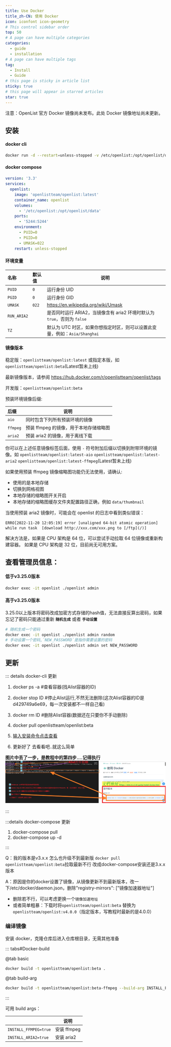 ```yaml
---
title: Use Docker
title_zh-CN: 使用 Docker
icon: iconfont icon-geometry
# This control sidebar order
top: 50
# A page can have multiple categories
categories:
  - guide
  - installation
# A page can have multiple tags
tag:
  - Install
  - Guide
# this page is sticky in article list
sticky: true
# this page will appear in starred articles
star: true
---
```


注意：OpenList 官方 Docker 镜像尚未发布。此处 Docker 镜像地址尚未更新。

## **安装**

#### **docker cli**

```bash
docker run -d --restart=unless-stopped -v /etc/openlist:/opt/openlist/data -p 5244:5244 -e PUID=0 -e PGID=0 -e UMASK=022 --name="openlist" openlistteam/openlist:latest
```

#### **docker compose**

```yaml
version: '3.3'
services:
  openlist:
    image: 'openlistteam/openlist:latest'
    container_name: openlist
    volumes:
      - '/etc/openlist:/opt/openlist/data'
    ports:
      - '5244:5244'
    environment:
      - PUID=0
      - PGID=0
      - UMASK=022
    restart: unless-stopped
```

#### **环境变量**

| 名称        | 默认值 | 说明                                                                       |
| :---------- | :----- | -------------------------------------------------------------------------- |
| `PUID`      | `0`    | 运行身份 UID                                                               |
| `PGID`      | `0`    | 运行身份 GID                                                               |
| `UMASK`     | `022`  | https://en.wikipedia.org/wiki/Umask                                        |
| `RUN_ARIA2` |        | 是否同时运行 ARIA2，当镜像含有 aria2 环境时默认为 `true`，否则为 `false`   |
| `TZ`        |        | 默认为 UTC 时区，如果你想指定时区，则可以设置此变量，例如：`Asia/Shanghai` |

#### **镜像版本**

稳定版：`openlistteam/openlist:latest` 或指定本版，如 `openlistteam/openlist:beta`(Latest暂未上线)

最新镜像版本，请参阅 https://hub.docker.com/r/openlistteam/openlist/tags

开发版：`openlistteam/openlist:beta`

预装环境镜像后缀:

| 后缀     | 说明                                   |
| :------- | -------------------------------------- |
| `aio`    | 同时包含下列所有预装环境的镜像         |
| `ffmpeg` | 预装 ffmpeg 的镜像，用于本地存储缩略图 |
| `aria2`  | 预装 aria2 的镜像，用于离线下载        |

你可以在上述任意镜像标签后面，使用 `-` 符号附加后缀以切换到附带环境的镜像。如 `openlistteam/openlist:latest-aio` `openlistteam/openlist:latest-aria2` `openlistteam/openlist:latest-ffmpeg`(Latest暂未上线)

如果使用预装 ffmpeg 镜像缩略图功能仍无法使用，请确认:

- 使用的是本地存储
- 切换到网格视图
- 本地存储的缩略图开关开启
- 本地存储的缩略图缓存文件夹配置路径正确，例如 `data/thumbnail`

当使用预装 aria2 镜像时，可能会在 openlist 的日志中看到类似错误：

```
ERRO[2022-11-20 12:05:19] error [unaligned 64-bit atomic operation] while run task  [download http://xxx.com/xxx.png to [/ftp](/)]
```

解决方法是，如果是 CPU 架构是 64 位，可以尝试手动拉取 64 位镜像或重新构建容器。 如果是 CPU 架构是 32 位，目前尚无可用方案。

## **查看管理员信息：**

#### **低于v3.25.0版本**

```bash
docker exec -it openlist ./openlist admin
```

#### **高于v3.25.0版本**

3.25.0以上版本将密码改成加密方式存储的hash值，无法直接反算出密码，如果忘记了密码只能通过重新 **`随机生成`** 或者 **`手动设置`**

```bash
# 随机生成一个密码
docker exec -it openlist ./openlist admin random
# 手动设置一个密码,`NEW_PASSWORD`是指你需要设置的密码
docker exec -it openlist ./openlist admin set NEW_PASSWORD
```

## **更新**

::: details docker-cli 更新

1. docker ps -a #查看容器(找Alist容器的ID)

2. docker stop ID #停止Alist运行,不然无法删除(这次Alist容器的ID是d429749a6e69，每一次安装都不一样自己看)

3. docker rm ID #删除Alist容器(数据还在只要你不手动删除)

4. docker pull openlistteam/openlist:beta

5. [输入安装命令点击查看](#docker-cli)

6. 更新好了 去看看吧..就这么简单

**图片中丢了一步，是教程中的第四步....记得执行**
![docker](/img/faq/updocker.png)

:::

:::details docker-compose 更新

1. docker-compose pull
2. docker-compose up -d

:::

Q：我的版本是v3.x.x 怎么也升级不到最新版 `docker pull openlistteam/openlist:beta`拉取最新不行 改成docker-compose安装还是3.x.x版本

A：原因是你的docker设置了镜像，从镜像更新不到最新版本，改一下/etc/docker/daemon.json，删除"registry-mirrors": ["镜像加速器地址"]

- 删除若不行，可以考虑更换一个`镜像加速地址`
- 或者简单粗暴：下载时将`openlistteam/openlist:beta` 替换为`openlistteam/openlist:v4.0.0`（指定版本，写教程时最新的是4.0.0）

### **编译镜像**

安装 docker，克隆仓库后进入仓库根目录，无需其他准备

::: tabs#Docker-build

@tab basic

```bash
docker build -t openlistteam/openlist:beta .
```

@tab build-arg

```bash
docker build -t openlistteam/openlist:beta-ffmpeg --build-arg INSTALL_FFMPEG=true .
```

:::

可用 build args：

|                       | 说明        |
| :-------------------- | ----------- |
| `INSTALL_FFMPEG=true` | 安装 ffmpeg |
| `INSTALL_ARIA2=true`  | 安装 aria2  |
